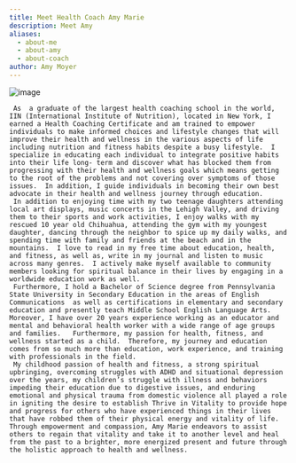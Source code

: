 ```yaml
---
title: Meet Health Coach Amy Marie
description: Meet Amy
aliases:
  - about-me
  - about-amy
  - about-coach
author: Amy Moyer
---
```


![image](/img/uploads/amy.jpg) 



     As  a graduate of the largest health coaching school in the world, IIN (International Institute of Nutrition), located in New York, I earned a Health Coaching Certificate and am trained to empower individuals to make informed choices and lifestyle changes that will improve their health and wellness in the various aspects of life including nutrition and fitness habits despite a busy lifestyle.  I specialize in educating each individual to integrate positive habits into their life long- term and discover what has blocked them from progressing with their health and wellness goals which means getting to the root of the problems and not covering over symptoms of those issues.  In addition, I guide individuals in becoming their own best advocate in their health and wellness journey through education.  
     In addition to enjoying time with my two teenage daughters attending local art displays, music concerts in the Lehigh Valley, and driving them to their sports and work activities, I enjoy walks with my rescued 10 year old Chihuahua, attending the gym with my youngest daughter, dancing through the neighbor to spice up my daily walks, and spending time with family and friends at the beach and in the mountains.  I love to read in my free time about education, health, and fitness, as well as, write in my journal and listen to music across many genres.  I actively make myself available to community members looking for spiritual balance in their lives by engaging in a worldwide education work as well. 
     Furthermore, I hold a Bachelor of Science degree from Pennsylvania State University in Secondary Education in the areas of English Communications  as well as certifications in elementary and secondary education and presently teach Middle School English Language Arts.  Moreover, I have over 20 years experience working as an educator and mental and behavioral health worker with a wide range of age groups and families.   Furthermore, my passion for health, fitness, and wellness started as a child.  Therefore, my journey and education comes from so much more than education, work experience, and training with professionals in the field.  
     My childhood passion of health and fitness, a strong spiritual upbringing, overcoming struggles with ADHD and situational depression over the years, my children’s struggle with illness and behaviors impeding their education due to digestive issues, and enduring emotional and physical trauma from domestic violence all played a role in igniting the desire to establish Thrive in Vitality to provide hope and progress for others who have experienced things in their lives that have robbed them of their physical energy and vitality of life.  Through empowerment and compassion, Amy Marie endeavors to assist others to regain that vitality and take it to another level and heal from the past to a brighter, more energized present and future through the holistic approach to health and wellness.




